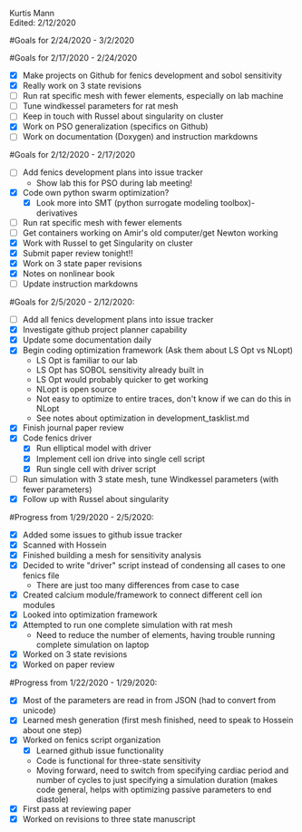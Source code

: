 Kurtis Mann  
Edited: 2/12/2020

#Goals for 2/24/2020 - 3/2/2020


#Goals for 2/17/2020 - 2/24/2020
- [x] Make projects on Github for fenics development and sobol sensitivity
- [x] Really work on 3 state revisions
- [ ] Run rat specific mesh with fewer elements, especially on lab machine
- [ ] Tune windkessel parameters for rat mesh
- [ ] Keep in touch with Russel about singularity on cluster
- [x] Work on PSO generalization (specifics on Github)
- [ ] Work on documentation (Doxygen) and instruction markdowns

#Goals for 2/12/2020 - 2/17/2020
- [ ] Add fenics development plans into issue tracker
    * Show lab this for PSO during lab meeting!
- [x] Code own python swarm optimization?
  - [x] Look more into SMT (python surrogate modeling toolbox)- derivatives
- [ ] Run rat specific mesh with fewer elements
- [ ] Get containers working on Amir's old computer/get Newton working
- [x] Work with Russel to get Singularity on cluster
- [x] Submit paper review tonight!!
- [x] Work on 3 state paper revisions
- [x] Notes on nonlinear book
- [ ] Update instruction markdowns

#Goals for 2/5/2020 - 2/12/2020:
- [ ] Add all fenics development plans into issue tracker
- [x] Investigate github project planner capability
- [x] Update some documentation daily
- [x] Begin coding optimization framework (Ask them about LS Opt vs NLopt)
    * LS Opt is familiar to our lab
    * LS Opt has SOBOL sensitivity already built in
    * LS Opt would probably quicker to get working
    * NLopt is open source
    * Not easy to optimize to entire traces, don't know if we can do this in NLopt
    * See notes about optimization in development_tasklist.md
- [x] Finish journal paper review
- [x] Code fenics driver
  -[x] Run elliptical model with driver
  -[x] Implement cell ion drive into single cell script
  -[x] Run single cell with driver script
- [ ] Run simulation with 3 state mesh, tune Windkessel parameters (with fewer parameters)
- [x] Follow up with Russel about singularity

#Progress from 1/29/2020 - 2/5/2020:
- [x] Added some issues to github issue tracker
- [x] Scanned with Hossein
- [x] Finished building a mesh for sensitivity analysis
- [x] Decided to write "driver" script instead of condensing all cases to one fenics file
    * There are just too many differences from case to case
- [x] Created calcium module/framework to connect different cell ion modules
- [x] Looked into optimization framework
- [x] Attempted to run one complete simulation with rat mesh
    * Need to reduce the number of elements, having trouble running complete simulation on laptop
- [x] Worked on 3 state revisions
- [x] Worked on paper review

#Progress from 1/22/2020 - 1/29/2020:  
- [x] Most of the parameters are read in from JSON (had to convert from unicode)  
- [x] Learned mesh generation (first mesh finished, need to speak to Hossein about one step)  
- [x] Worked on fenics script organization  
    - [x] Learned github issue functionality  
    - Code is functional for three-state sensitivity  
    - Moving forward, need to switch from specifying cardiac period and number of cycles to just specifying a simulation duration (makes code general, helps with optimizing passive parameters to end diastole)  
- [x] First pass at reviewing paper  
- [x] Worked on revisions to three state manuscript  
